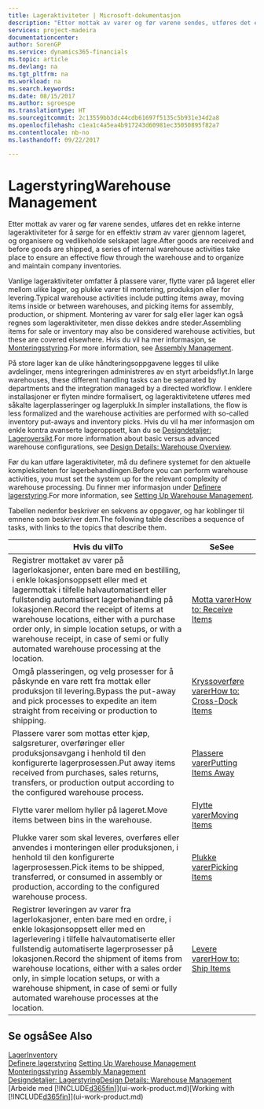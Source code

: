 ```yaml
---
title: Lageraktiviteter | Microsoft-dokumentasjon
description: "Etter mottak av varer og før varene sendes, utføres det en rekke interne lageraktiviteter for å sørge for en effektiv strøm av varer gjennom lageret, og organisere og vedlikeholde selskapet lagre."
services: project-madeira
documentationcenter: 
author: SorenGP
ms.service: dynamics365-financials
ms.topic: article
ms.devlang: na
ms.tgt_pltfrm: na
ms.workload: na
ms.search.keywords: 
ms.date: 08/15/2017
ms.author: sgroespe
ms.translationtype: HT
ms.sourcegitcommit: 2c13559bb3dc44cdb61697f5135c5b931e34d2a8
ms.openlocfilehash: c1ea1c4a5ea4b917243d60981ec35050895f82a7
ms.contentlocale: nb-no
ms.lasthandoff: 09/22/2017

---
```

# <a name="warehouse-management"></a><span data-ttu-id="ec4f8-103">Lagerstyring</span><span class="sxs-lookup"><span data-stu-id="ec4f8-103">Warehouse Management</span></span>
<span data-ttu-id="ec4f8-104">Etter mottak av varer og før varene sendes, utføres det en rekke interne lageraktiviteter for å sørge for en effektiv strøm av varer gjennom lageret, og organisere og vedlikeholde selskapet lagre.</span><span class="sxs-lookup"><span data-stu-id="ec4f8-104">After goods are received and before goods are shipped, a series of internal warehouse activities take place to ensure an effective flow through the warehouse and to organize and maintain company inventories.</span></span>

<span data-ttu-id="ec4f8-105">Vanlige lageraktiviteter omfatter å plassere varer, flytte varer på lageret eller mellom ulike lager, og plukke varer til montering, produksjon eller for levering.</span><span class="sxs-lookup"><span data-stu-id="ec4f8-105">Typical warehouse activities include putting items away, moving items inside or between warehouses, and picking items for assembly, production, or shipment.</span></span> <span data-ttu-id="ec4f8-106">Montering av varer for salg eller lager kan også regnes som lageraktiviteter, men disse dekkes andre steder.</span><span class="sxs-lookup"><span data-stu-id="ec4f8-106">Assembling items for sale or inventory may also be considered warehouse activities, but these are covered elsewhere.</span></span> <span data-ttu-id="ec4f8-107">Hvis du vil ha mer informasjon, se [Monteringsstyring](assembly-assemble-items.md).</span><span class="sxs-lookup"><span data-stu-id="ec4f8-107">For more information, see [Assembly Management](assembly-assemble-items.md).</span></span>  

<span data-ttu-id="ec4f8-108">På store lager kan de ulike håndteringsoppgavene legges til ulike avdelinger, mens integreringen administreres av en styrt arbeidsflyt.</span><span class="sxs-lookup"><span data-stu-id="ec4f8-108">In large warehouses, these different handling tasks can be separated by departments and the integration managed by a directed workflow.</span></span> <span data-ttu-id="ec4f8-109">I enklere installasjoner er flyten mindre formalisert, og lageraktivitetene utføres med såkalte lagerplasseringer og lagerplukk.</span><span class="sxs-lookup"><span data-stu-id="ec4f8-109">In simpler installations, the flow is less formalized and the warehouse activities are performed with so-called inventory put-aways and inventory picks.</span></span> <span data-ttu-id="ec4f8-110">Hvis du vil ha mer informasjon om enkle kontra avanserte lageroppsett, kan du se [Designdetaljer: Lageroversikt](design-details-warehouse-overview.md).</span><span class="sxs-lookup"><span data-stu-id="ec4f8-110">For more information about basic versus advanced warehouse configurations, see [Design Details: Warehouse Overview](design-details-warehouse-overview.md).</span></span>

<span data-ttu-id="ec4f8-111">Før du kan utføre lageraktiviteter, må du definere systemet for den aktuelle kompleksiteten for lagerbehandlingen.</span><span class="sxs-lookup"><span data-stu-id="ec4f8-111">Before you can perform warehouse activities, you must set the system up for the relevant complexity of warehouse processing.</span></span> <span data-ttu-id="ec4f8-112">Du finner mer informasjon under [Definere lagerstyring](warehouse-setup-warehouse.md).</span><span class="sxs-lookup"><span data-stu-id="ec4f8-112">For more information, see [Setting Up Warehouse Management](warehouse-setup-warehouse.md).</span></span>

 <span data-ttu-id="ec4f8-113">Tabellen nedenfor beskriver en sekvens av oppgaver, og har koblinger til emnene som beskriver dem.</span><span class="sxs-lookup"><span data-stu-id="ec4f8-113">The following table describes a sequence of tasks, with links to the topics that describe them.</span></span>   

|<span data-ttu-id="ec4f8-114">**Hvis du vil**</span><span class="sxs-lookup"><span data-stu-id="ec4f8-114">**To**</span></span>|<span data-ttu-id="ec4f8-115">**Se**</span><span class="sxs-lookup"><span data-stu-id="ec4f8-115">**See**</span></span>|  
|------------|-------------|  
|<span data-ttu-id="ec4f8-116">Registrer mottaket av varer på lagerlokasjoner, enten bare med en bestilling, i enkle lokasjonsoppsett eller med et lagermottak i tilfelle halvautomatisert eller fullstendig automatisert lagerbehandling på lokasjonen.</span><span class="sxs-lookup"><span data-stu-id="ec4f8-116">Record the receipt of items at warehouse locations, either with a purchase order only, in simple location setups, or with a warehouse receipt, in case of semi or fully automated warehouse processing at the location.</span></span>|[<span data-ttu-id="ec4f8-117">Motta varer</span><span class="sxs-lookup"><span data-stu-id="ec4f8-117">How to: Receive Items</span></span>](warehouse-how-receive-items.md)|
|<span data-ttu-id="ec4f8-118">Omgå plasseringen, og velg prosesser for å påskynde en vare rett fra mottak eller produksjon til levering.</span><span class="sxs-lookup"><span data-stu-id="ec4f8-118">Bypass the put-away and pick processes to expedite an item straight from receiving or production to shipping.</span></span>|[<span data-ttu-id="ec4f8-119">Kryssoverføre varer</span><span class="sxs-lookup"><span data-stu-id="ec4f8-119">How to: Cross-Dock Items</span></span>](warehouse-how-to-cross-dock-items.md)|    
|<span data-ttu-id="ec4f8-120">Plassere varer som mottas etter kjøp, salgsreturer, overføringer eller produksjonsavgang i henhold til den konfigurerte lagerprosessen.</span><span class="sxs-lookup"><span data-stu-id="ec4f8-120">Put away items received from purchases, sales returns, transfers, or production output according to the configured warehouse process.</span></span>|[<span data-ttu-id="ec4f8-121">Plassere varer</span><span class="sxs-lookup"><span data-stu-id="ec4f8-121">Putting Items Away</span></span>](warehouse-put-away-items.md)|
|<span data-ttu-id="ec4f8-122">Flytte varer mellom hyller på lageret.</span><span class="sxs-lookup"><span data-stu-id="ec4f8-122">Move items between bins in the warehouse.</span></span>|[<span data-ttu-id="ec4f8-123">Flytte varer</span><span class="sxs-lookup"><span data-stu-id="ec4f8-123">Moving Items</span></span>](warehouse-move-items.md)|
|<span data-ttu-id="ec4f8-124">Plukke varer som skal leveres, overføres eller anvendes i monteringen eller produksjonen, i henhold til den konfigurerte lagerprosessen.</span><span class="sxs-lookup"><span data-stu-id="ec4f8-124">Pick items to be shipped, transferred, or consumed in assembly or production, according to the configured warehouse process.</span></span>|[<span data-ttu-id="ec4f8-125">Plukke varer</span><span class="sxs-lookup"><span data-stu-id="ec4f8-125">Picking Items</span></span>](warehouse-pick-items.md)|
|<span data-ttu-id="ec4f8-126">Registrer leveringen av varer fra lagerlokasjoner, enten bare med en ordre, i enkle lokasjonsoppsett eller med en lagerlevering i tilfelle halvautomatiserte eller fullstendig automatiserte lagerprosesser på lokasjonen.</span><span class="sxs-lookup"><span data-stu-id="ec4f8-126">Record the shipment of items from warehouse locations, either with a sales order only, in simple location setups, or with a warehouse shipment, in case of semi or fully automated warehouse processes at the location.</span></span>|[<span data-ttu-id="ec4f8-127">Levere varer</span><span class="sxs-lookup"><span data-stu-id="ec4f8-127">How to: Ship Items</span></span>](warehouse-how-ship-items.md)|  

## <a name="see-also"></a><span data-ttu-id="ec4f8-128">Se også</span><span class="sxs-lookup"><span data-stu-id="ec4f8-128">See Also</span></span>  
 [<span data-ttu-id="ec4f8-129">Lager</span><span class="sxs-lookup"><span data-stu-id="ec4f8-129">Inventory</span></span>](inventory-manage-inventory.md)  
 <span data-ttu-id="ec4f8-130">[Definere lagerstyring](warehouse-setup-warehouse.md)   </span><span class="sxs-lookup"><span data-stu-id="ec4f8-130">[Setting Up Warehouse Management](warehouse-setup-warehouse.md)   </span></span>  
 <span data-ttu-id="ec4f8-131">[Monteringsstyring](assembly-assemble-items.md)  </span><span class="sxs-lookup"><span data-stu-id="ec4f8-131">[Assembly Management](assembly-assemble-items.md)  </span></span>  
[<span data-ttu-id="ec4f8-132">Designdetaljer: Lagerstyring</span><span class="sxs-lookup"><span data-stu-id="ec4f8-132">Design Details: Warehouse Management</span></span>](design-details-warehouse-management.md)  
 <span data-ttu-id="ec4f8-133">[Arbeide med [!INCLUDE[d365fin](includes/d365fin_md.md)]](ui-work-product.md)</span><span class="sxs-lookup"><span data-stu-id="ec4f8-133">[Working with [!INCLUDE[d365fin](includes/d365fin_md.md)]](ui-work-product.md)</span></span>  


